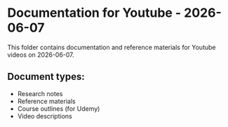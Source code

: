# Documentation for Youtube - 2026-06-07

This folder contains documentation and reference materials for Youtube videos on 2026-06-07.

## Document types:
- Research notes
- Reference materials
- Course outlines (for Udemy)
- Video descriptions
